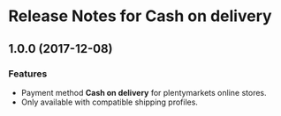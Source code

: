 # Release Notes for Cash on delivery

## 1.0.0 (2017-12-08)

### Features

- Payment method **Cash on delivery** for plentymarkets online stores.
- Only available with compatible shipping profiles.